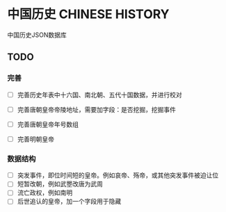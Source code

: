 # 中国历史 CHINESE HISTORY

中国历史JSON数据库


## TODO

### 完善

- [ ] 完善历史年表中十六国、南北朝、五代十国数据，并进行校对
- [ ] 完善唐朝皇帝帝陵地址，需要加字段：是否挖掘，挖掘事件
- [ ] 完善唐朝皇帝年号数组
- [ ] 完善明朝皇帝


### 数据结构

- [ ] 突发事件，即位时间短的皇帝。例如哀帝、殇帝，或其他突发事件被迫让位
- [ ] 短暂改朝，例如武瞾改唐为武周
- [ ] 流亡政权，例如南明
- [ ] 后世追认的皇帝，加一个字段用于隐藏
